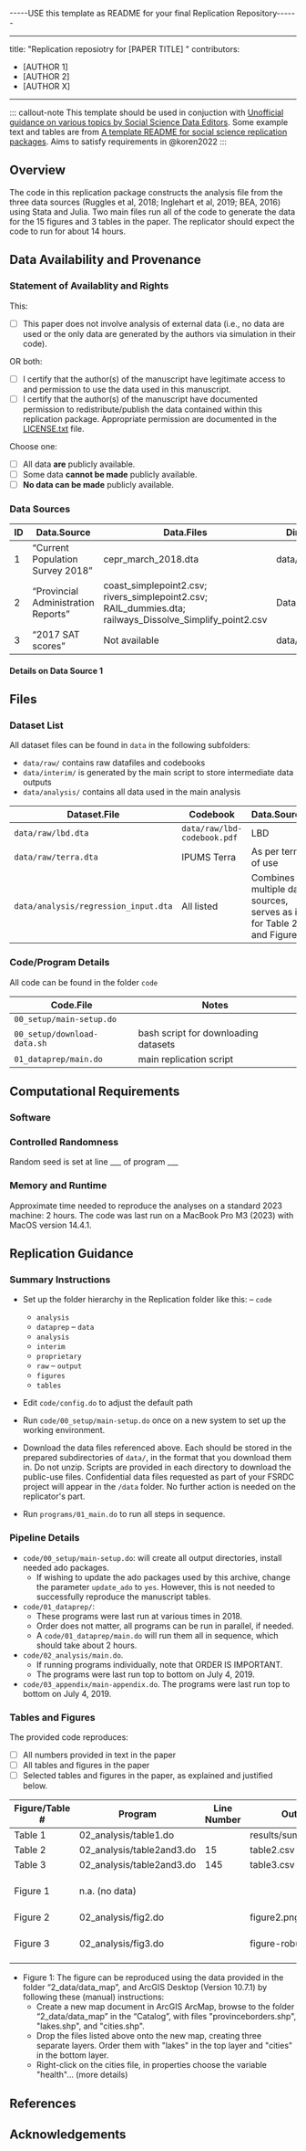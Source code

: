 -----USE this template as README for your final Replication Repository------


---
title: "Replication reposiotry for [PAPER TITLE] "
contributors:
  - [AUTHOR 1]
  - [AUTHOR 2]
  - [AUTHOR X]
---

::: callout-note
This template should be used in conjuction with [Unofficial guidance on various topics by Social Science Data Editors](https://social-science-data-editors.github.io/guidance/). Some example text and tables are from [A template README for social science replication packages](https://social-science-data-editors.github.io/template_README/). Aims to satisfy requirements in @koren2022
:::

## Overview

The code in this replication package constructs the analysis file from the three data sources (Ruggles et al, 2018; Inglehart et al, 2019; BEA, 2016) using Stata and Julia. Two main files run all of the code to generate the data for the 15 figures and 3 tables in the paper. The replicator should expect the code to run for about 14 hours.

## Data Availability and Provenance

### Statement of Availablity and Rights

This:

- [ ] This paper does not involve analysis of external data (i.e., no data are used or the only data are generated by the authors via simulation in their code).

OR both:

- [ ] I certify that the author(s) of the manuscript have legitimate access to and permission to use the data used in this manuscript. 
- [ ] I certify that the author(s) of the manuscript have documented permission to redistribute/publish the data contained within this replication package. Appropriate permission are documented in the [LICENSE.txt](LICENSE.txt) file.

Choose one:

- [ ] All data **are** publicly available.
- [ ] Some data **cannot be made** publicly available.
- [ ] **No data can be made** publicly available.

### Data Sources

|ID | Data.Source  | Data.Files | Directory | Provided | Citation |
|-  | -- | -- | -- | -- | -- | 
|1  | “Current Population Survey 2018” | cepr_march_2018.dta | data/ | TRUE | CEPR (2018) |
|2  | “Provincial Administration Reports” | coast_simplepoint2.csv; rivers_simplepoint2.csv; RAIL_dummies.dta; railways_Dissolve_Simplify_point2.csv | Data/maps/ | TRUE | Administration (2017) |
|3  | “2017 SAT scores” | Not available | data/to_clean/ | FALSE | College Board (2020) |

#### Details on Data Source 1

<!-- see data source examples: https://social-science-data-editors.github.io/guidance/Requested_information_dcas.html ---->

## Files

### Dataset List

All dataset files can be found in `data` in the following subfolders:

- `data/raw/` contains raw datafiles and codebooks
- `data/interim/` is generated by the main script to store intermediate data outputs
- `data/analysis/` contains all data used in the main analysis

| Dataset.File | Codebook | Data.Source.ID | Notes    |Provided |
|-----------|--------|----------|---------|-------|
| `data/raw/lbd.dta` | `data/raw/lbd-codebook.pdf`| LBD | Confidential | No |
| `data/raw/terra.dta` | IPUMS Terra | As per terms of use | Yes |
| `data/analysis/regression_input.dta`| All listed | Combines multiple data sources, serves as input for Table 2, 3 and Figure 5. | Yes |

### Code/Program Details

All code can be found in the folder `code`

| Code.File | Notes |
|-----------|--------|
|`00_setup/main-setup.do`||
|`00_setup/download-data.sh`| bash script for downloading datasets|
|`01_dataprep/main.do`| main replication script|

## Computational Requirements

<!---- see instructions: https://social-science-data-editors.github.io/template_README/template-README.html --->

### Software

### Controlled Randomness

Random seed is set at line ___ of program ___

### Memory and Runtime

Approximate	time needed to reproduce the analyses on a standard 2023 machine: 2 hours.
The	code was last run on a MacBook Pro M3 (2023) with MacOS version	14.4.1.

## Replication Guidance

<!---- see instructions: https://social-science-data-editors.github.io/template_README/template-README.html --->

### Summary Instructions

- Set	up	the	folder	hierarchy	in	the	Replication	folder	like	this:
  – `code`
    - `analysis`
    - `dataprep`
  – `data`
    - `analysis`
    - `interim`
    - `proprietary`
    - `raw`
  – `output`
    - `figures`
    - `tables`

- Edit `code/config.do` to adjust the default path
- Run `code/00_setup/main-setup.do` once on a new system to set up the working environment. 
- Download the data files referenced above. Each should be stored in the prepared subdirectories of `data/`, in the format that you download them in. Do not unzip. Scripts are provided in each directory to download the public-use files. Confidential data files requested as part of your FSRDC project will appear in the `/data` folder. No further action is needed on the replicator's part.
- Run `programs/01_main.do` to run all steps in sequence.

### Pipeline Details

- `code/00_setup/main-setup.do`: will create all output directories, install needed ado packages. 
   - If wishing to update the ado packages used by this archive, change the parameter `update_ado` to `yes`. However, this is not needed to successfully reproduce the manuscript tables. 
- `code/01_dataprep/`:  
   - These programs were last run at various times in 2018. 
   - Order does not matter, all programs can be run in parallel, if needed. 
   - A `code/01_dataprep/main.do` will run them all in sequence, which should take about 2 hours.
- `code/02_analysis/main.do`.
   - If running programs individually, note that ORDER IS IMPORTANT. 
   - The programs were last run top to bottom on July 4, 2019.
- `code/03_appendix/main-appendix.do`. The programs were last run top to bottom on July 4, 2019.

### Tables and Figures

The provided code reproduces:

- [ ] All numbers provided in text in the paper
- [ ] All tables and figures in the paper
- [ ] Selected tables and figures in the paper, as explained and justified below.

| Figure/Table #    | Program                  | Line Number | Output file                      | Note                            |
|-------------------|--------------------------|-------------|----------------------------------|---------------------------------|
| Table 1           | 02_analysis/table1.do    |             | results/summarystats.csv                 ||
| Table 2           | 02_analysis/table2and3.do| 15          | table2.csv                       ||
| Table 3           | 02_analysis/table2and3.do| 145         | table3.csv                       ||
| Figure 1          | n.a. (no data)           |             |                                  | Source: Herodus (2011)          |
| Figure 2          | 02_analysis/fig2.do      |             | figure2.png                      ||
| Figure 3          | 02_analysis/fig3.do      |             | figure-robustness.png            | Requires confidential data      |

- Figure 1: The figure can be reproduced using the data provided in the folder “2_data/data_map”, and ArcGIS Desktop (Version 10.7.1) by following these (manual) instructions:
  - Create a new map document in ArcGIS ArcMap, browse to the folder
“2_data/data_map” in the “Catalog”, with files  "provinceborders.shp", "lakes.shp", and "cities.shp". 
  - Drop the files listed above onto the new map, creating three separate layers. Order them with "lakes" in the top layer and "cities" in the bottom layer.
  - Right-click on the cities file, in properties choose the variable "health"... (more details)

## References

## Acknowledgements